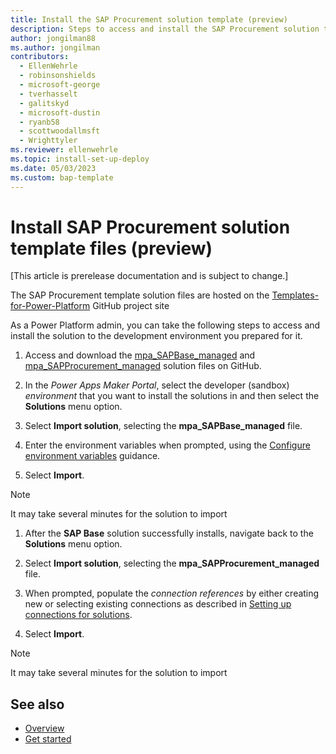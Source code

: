 ```yaml
---
title: Install the SAP Procurement solution template (preview)
description: Steps to access and install the SAP Procurement solution template.
author: jongilman88
ms.author: jongilman
contributors:
  - EllenWehrle
  - robinsonshields
  - microsoft-george
  - tverhasselt
  - galitskyd
  - microsoft-dustin
  - ryanb58
  - scottwoodallmsft
  - Wrighttyler
ms.reviewer: ellenwehrle
ms.topic: install-set-up-deploy
ms.date: 05/03/2023
ms.custom: bap-template
---
```


# Install SAP Procurement solution template files (preview)

[This article is prerelease documentation and is subject to change.]

The SAP Procurement template solution files are hosted on the [Templates-for-Power-Platform](https://aka.ms/PowerPlatformTemplateSupport) GitHub project site

As a Power Platform admin, you can take the following steps to access and install the solution to the development environment you prepared for it.

1. Access and download the [mpa_SAPBase_managed](https://aka.ms/DownloadSAPBaseSolution) and [mpa_SAPProcurement_managed](https://aka.ms/DownloadSAPProcurementSolution) solution files on GitHub.

1. In the _Power Apps Maker Portal_, select the developer (sandbox) _environment_ that you want to install the solutions in and then select the **Solutions** menu option.

1. Select **Import solution**, selecting the **mpa_SAPBase_managed** file.

1. Enter the environment variables when prompted, using the [Configure environment variables](configure-environment-variables.md) guidance.

1. Select **Import**.

> [!NOTE]
>
> It may take several minutes for the solution to import

1. After the **SAP Base** solution successfully installs, navigate back to the **Solutions** menu option.

1. Select **Import solution**, selecting the **mpa_SAPProcurement_managed** file.

1. When prompted, populate the _connection references_ by either creating new or selecting existing connections as described in [Setting up connections for solutions](set-up-connections.md).

1. Select **Import**.

> [!NOTE]
>
> It may take several minutes for the solution to import

## See also

- [Overview](../overview.md)
- [Get started](get-started.md)
